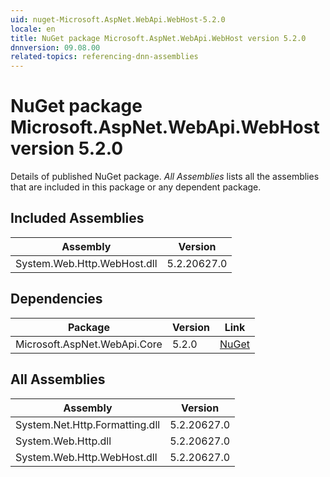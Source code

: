 ```yaml
---
uid: nuget-Microsoft.AspNet.WebApi.WebHost-5.2.0
locale: en
title: NuGet package Microsoft.AspNet.WebApi.WebHost version 5.2.0
dnnversion: 09.08.00
related-topics: referencing-dnn-assemblies
---
```


# NuGet package Microsoft.AspNet.WebApi.WebHost version 5.2.0
Details of published NuGet package.
*All Assemblies* lists all the assemblies that are included in this package or any dependent package.

## Included Assemblies

|Assembly|Version|
|---|---|
|System.Web.Http.WebHost.dll|5.2.20627.0|

## Dependencies

|Package|Version|Link|
|---|---|---|
|Microsoft.AspNet.WebApi.Core|5.2.0|[NuGet](https://www.nuget.org/packages/Microsoft.AspNet.WebApi.Core/5.2.0)|

## All Assemblies

|Assembly|Version|
|---|---|
|System.Net.Http.Formatting.dll|5.2.20627.0|
|System.Web.Http.dll|5.2.20627.0|
|System.Web.Http.WebHost.dll|5.2.20627.0|

